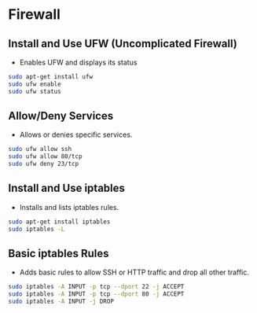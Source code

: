 # Firewall

## Install and Use UFW (Uncomplicated Firewall)

- Enables UFW and displays its status

```bash
sudo apt-get install ufw
sudo ufw enable
sudo ufw status
```

## Allow/Deny Services

- Allows or denies specific services.

```bash
sudo ufw allow ssh
sudo ufw allow 80/tcp
sudo ufw deny 23/tcp
```

## Install and Use iptables

- Installs and lists iptables rules.

```bash
sudo apt-get install iptables
sudo iptables -L
```

## Basic iptables Rules

- Adds basic rules to allow SSH or HTTP traffic and drop all other traffic.

```bash
sudo iptables -A INPUT -p tcp --dport 22 -j ACCEPT
sudo iptables -A INPUT -p tcp --dport 80 -j ACCEPT
sudo iptables -A INPUT -j DROP
```
